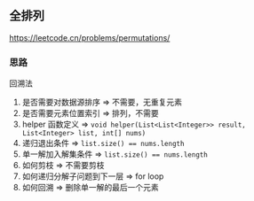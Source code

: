 ## 全排列

<https://leetcode.cn/problems/permutations/>

### 思路

回溯法

1. 是否需要对数据源排序 => 不需要，无重复元素
2. 是否需要元素位置索引 => 排列，不需要
3. helper 函数定义 => ` void helper(List<List<Integer>> result, List<Integer> list, int[] nums) `
4. 递归退出条件 => ` list.size() == nums.length `
5. 单一解加入解集条件 => ` list.size() == nums.length `
6. 如何剪枝 => 不需要剪枝
7. 如何递归分解子问题到下一层 => for loop
8. 如何回溯 => 删除单一解的最后一个元素
